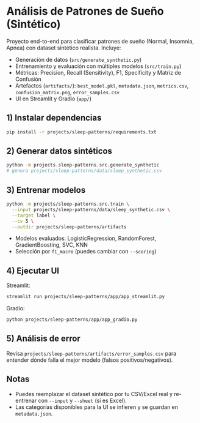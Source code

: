# Análisis de Patrones de Sueño (Sintético)

Proyecto end-to-end para clasificar patrones de sueño (Normal, Insomnia, Apnea) con dataset sintético realista. Incluye:
- Generación de datos (`src/generate_synthetic.py`)
- Entrenamiento y evaluación con múltiples modelos (`src/train.py`)
- Métricas: Precision, Recall (Sensitivity), F1, Specificity y Matriz de Confusión
- Artefactos (`artifacts/`): `best_model.pkl`, `metadata.json`, `metrics.csv`, `confusion_matrix.png`, `error_samples.csv`
- UI en Streamlit y Gradio (`app/`)

## 1) Instalar dependencias
```bash
pip install -r projects/sleep-patterns/requirements.txt
```

## 2) Generar datos sintéticos
```bash
python -m projects.sleep-patterns.src.generate_synthetic
# genera projects/sleep-patterns/data/sleep_synthetic.csv
```

## 3) Entrenar modelos
```bash
python -m projects/sleep-patterns.src.train \
  --input projects/sleep-patterns/data/sleep_synthetic.csv \
  --target label \
  --cv 5 \
  --outdir projects/sleep-patterns/artifacts
```
- Modelos evaluados: LogisticRegression, RandomForest, GradientBoosting, SVC, KNN
- Selección por `f1_macro` (puedes cambiar con `--scoring`)

## 4) Ejecutar UI
Streamlit:
```bash
streamlit run projects/sleep-patterns/app/app_streamlit.py
```

Gradio:
```bash
python projects/sleep-patterns/app/app_gradio.py
```

## 5) Análisis de error
Revisa `projects/sleep-patterns/artifacts/error_samples.csv` para entender dónde falla el mejor modelo (falsos positivos/negativos).

## Notas
- Puedes reemplazar el dataset sintético por tu CSV/Excel real y re-entrenar con `--input` y `--sheet` (si es Excel).
- Las categorías disponibles para la UI se infieren y se guardan en `metadata.json`.